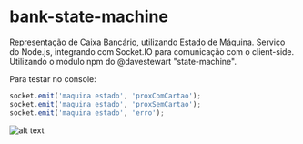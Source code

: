 # bank-state-machine
Representação de Caixa Bancário, utilizando Estado de Máquina. Serviço do Node.js, integrando com Socket.IO para comunicação com o client-side. Utilizando o módulo npm do @davestewart "state-machine".

Para testar no console:
```javascript
socket.emit('maquina estado', 'proxComCartao');
socket.emit('maquina estado', 'proxSemCartao');
socket.emit('maquina estado', 'erro');
```

![alt text](https://i.ibb.co/RcPTybC/Diagrama.png)
